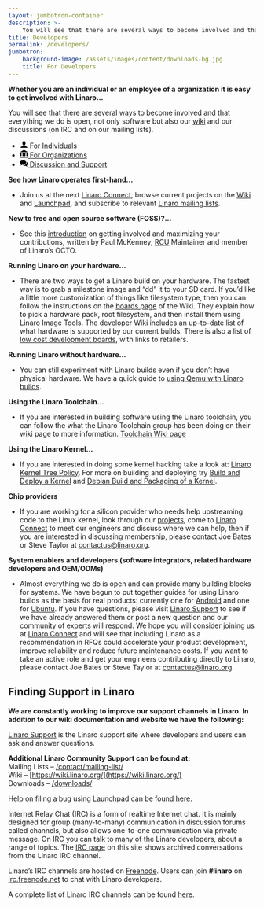 ```yaml
---
layout: jumbotron-container
description: >-
    You will see that there are several ways to become involved and that everything we do is open, not only software but also our wiki and our discussions (on IRC and on our mailing lists).
title: Developers
permalink: /developers/
jumbotron:
    background-image: /assets/images/content/downloads-bg.jpg
    title: For Developers
---
```

**Whether you are an individual or an employee of a organization it is easy to get involved with Linaro…**

You will see that there are several ways to become involved and that everything we do is open, not only software but also our [wiki](http://wiki.linaro.org/FrontPage) and our discussions (on IRC and on our mailing lists).

<ul class="nav nav-tabs" role="tablist" id="tabbed_nav">

  <li role="presentation" class="active">
    <a href="#individuals" role="tab" data-toggle="tab">
        <svg class="mk-svg-icon small" data-name="mk-moon-user" data-cacheid="icon-59a7eb5b217bb" style=" height:16px; width: 16px; " xmlns="http://www.w3.org/2000/svg" viewBox="0 0 512 512"><path d="M311.413 351.368c-11.055-1.759-11.307-32.157-11.307-32.157s32.484-32.158 39.564-75.401c19.045 0 30.809-45.973 11.761-62.148.795-17.027 24.48-133.662-95.431-133.662s-96.225 116.635-95.432 133.662c-19.047 16.175-7.285 62.148 11.761 62.148 7.079 43.243 39.564 75.401 39.564 75.401s-.252 30.398-11.307 32.157c-35.61 5.666-168.586 64.317-168.586 128.632h448c0-64.315-132.976-122.966-168.587-128.632z"></path></svg> For Individuals
    </a>
  </li>

  <li role="presentation">
    <a href="#organizations" role="tab" data-toggle="tab">
        <svg class="mk-svg-icon small" data-name="mk-moon-library-2" data-cacheid="icon-59a7eb5b21ebf" style=" height:16px; width: 16px; " xmlns="http://www.w3.org/2000/svg" viewBox="0 0 512 512"><path d="M256 0l-256 160h512l-256-160zm144 192l16 32v192h64v-192l16-32h-96zm-128 0l16 32v192h64v-192l16-32h-96zm-128 0l16 32v192h64v-192l16-32h-96zm-128 0l16 32v192h64v-192l16-32h-96zm0 256l-16 64h512l-16-64h-480zm272-352c0 17.673-14.327 32-32 32-17.673 0-32-14.327-32-32s14.327-32 32-32c17.673 0 32 14.327 32 32z"></path></svg> For Organizations
    </a>
  </li>

  <li role="presentation">
    <a href="#support" role="tab" data-toggle="tab">
        <svg class="mk-svg-icon small" data-name="mk-icon-comments" data-cacheid="icon-59a7eb5b222e2" style=" height:16px; width: 16px; " xmlns="http://www.w3.org/2000/svg" viewBox="0 0 1792 1792"><path d="M1408 768q0 139-94 257t-256.5 186.5-353.5 68.5q-86 0-176-16-124 88-278 128-36 9-86 16h-3q-11 0-20.5-8t-11.5-21q-1-3-1-6.5t.5-6.5 2-6l2.5-5 3.5-5.5 4-5 4.5-5 4-4.5q5-6 23-25t26-29.5 22.5-29 25-38.5 20.5-44q-124-72-195-177t-71-224q0-139 94-257t256.5-186.5 353.5-68.5 353.5 68.5 256.5 186.5 94 257zm384 256q0 120-71 224.5t-195 176.5q10 24 20.5 44t25 38.5 22.5 29 26 29.5 23 25q1 1 4 4.5t4.5 5 4 5 3.5 5.5l2.5 5 2 6 .5 6.5-1 6.5q-3 14-13 22t-22 7q-50-7-86-16-154-40-278-128-90 16-176 16-271 0-472-132 58 4 88 4 161 0 309-45t264-129q125-92 192-212t67-254q0-77-23-152 129 71 204 178t75 230z"></path></svg> Discussion and Support
    </a>
  </li>

</ul>


<div class="tab-content" id="tabbed_nav_content">
<div role="tabpanel" class="tab-pane tab-pane-legal active" id="individuals" markdown="1">

**See how Linaro operates first-hand…**

*   Join us at the next [Linaro Connect](https://connect.linaro.org/), browse current projects on the [Wiki](https://wiki.linaro.org/) and [Launchpad](https://launchpad.net/linaro), and subscribe to relevant [Linaro mailing lists](http://lists.linaro.org/mailman/listinfo).

**New to free and open source software (FOSS)?…**

*   See this [introduction](/blog/make-positive-difference-foss-project/) on getting involved and maximizing your contributions, written by Paul McKenney, [RCU](http://www.rdrop.com/users/paulmck/RCU/ "Introduction to RCU") Maintainer and member of Linaro’s OCTO.

**Running Linaro on your hardware…**

*   There are two ways to get a Linaro build on your hardware. The fastest way is to grab a milestone image and “dd” it to your SD card. If you’d like a little more customization of things like filesystem type, then you can follow the instructions on the [boards page](https://wiki.linaro.org/Boards) of the Wiki. They explain how to pick a hardware pack, root filesystem, and then install them using Linaro Image Tools. The developer Wiki includes an up-to-date list of what hardware is supported by our current builds. There is also a list of [low cost development boards](http://wiki.linaro.org/Boards), with links to retailers.

**Running Linaro without hardware…**

*   You can still experiment with Linaro builds even if you don’t have physical hardware. We have a quick guide to [using Qemu with Linaro builds](https://wiki.linaro.org/Resources/HowTo/Qemu).

**Using the Linaro Toolchain…**

*   If you are interested in building software using the Linaro toolchain, you can follow the what the Linaro Toolchain group has been doing on their wiki page to more information. [Toolchain Wiki page](https://wiki.linaro.org/WorkingGroups/ToolChain)

**Using the Linaro Kernel…**

*   If you are interested in doing some kernel hacking take a look at: [Linaro Kernel Tree Policy](http://wiki.linaro.org/Platform/DevPlatform/LinuxLinaroKernelTreeProcess). For more on building and deploying try [Build and Deploy a Kernel](https://wiki.linaro.org/Resources/HowTo/KernelDeploy) and [Debian Build and Packaging of a Kernel](https://wiki.linaro.org/Resources/HowTo/PackageYourOwnKernel).
</div>



<div role="tabpanel" class="tab-pane tab-pane-legal" id="organizations" markdown="1">

**Chip providers**

*   If you are working for a silicon provider who needs help upstreaming code to the Linux kernel, look through our [projects](https://blueprints.launchpad.net/linaro "Linaro projects on Launchpad"), come to [Linaro Connect](https://connect.linaro.org/ "Linaro Connect event") to meet our engineers and discuss where we can help, then if you are interested in discussing membership, please contact Joe Bates or Steve Taylor at [contactus@linaro.org](mailto:contactus@linaro.org).

**System enablers and developers (software integrators, related hardware developers and OEM/ODMs)**

*   Almost everything we do is open and can provide many building blocks for systems. We have begun to put together guides for using Linaro builds as the basis for real products: currently one for [Android](https://wiki.linaro.org/LinaroForProductBuilders/Android "Linaro for Android product builders") and one for [Ubuntu](https://wiki.linaro.org/LinaroForProductBuilders/Ubuntu "Linaro for Ubuntu products builders"). If you have questions, please visit [Linaro Support](https://support.linaro.org/home "Linaro support") to see if we have already answered them or post a new question and our community of experts will respond. We hope you will consider joining us at [Linaro Connect](https://connect.linaro.org/ "Linaro Connect event") and will see that including Linaro as a recommendation in RFQs could accelerate your product development, improve reliability and reduce future maintenance costs. If you want to take an active role and get your engineers contributing directly to Linaro, please contact Joe Bates or Steve Taylor at [contactus@linaro.org](mailto:contactus@linaro.org).

</div>



<div role="tabpanel" class="tab-pane tab-pane-legal" id="support" markdown="1">


## Finding Support in Linaro

**We are constantly working to improve our support channels in Linaro. In addition to our wiki documentation and website we have the following:**

[Linaro Support](http://linaro.zendesk.com/) is the Linaro support site where developers and users can ask and answer questions.

**Additional Linaro Community Support can be found at:**  
Mailing Lists – [/contact/mailing-list/](/contact/mailing-list/)  
Wiki – [https://wiki.linaro.org/](https://wiki.linaro.org/)  
Downloads – [/downloads/](/downloads/)

Help on filing a bug using Launchpad can be found [here](https://wiki.linaro.org/Resources/HowTo/LoggingABug).

Internet Relay Chat (IRC) is a form of realtime Internet chat. It is mainly designed for group (many-to-many) communication in discussion forums called channels, but also allows one-to-one communication via private message. On IRC you can talk to many of the Linaro developers, about a range of topics. The [IRC page](http://irclogs.linaro.org/ "Linaro IRC logs") on this site shows archived conversations from the Linaro IRC channel.

Linaro’s IRC channels are hosted on [Freenode](http://freenode.net/). Users can join **#linaro** on [irc.freenode.net](http://freenode.net/) to chat with Linaro developers.

A complete list of Linaro IRC channels can be found [here](https://wiki.linaro.org/GettingInvolved/IRC).

</div>

</div>
